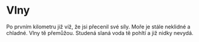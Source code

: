# Vlny

Po prvním kilometru již víž, že jsi přecenil své síly. Moře je stále neklidné a chladné. Vlny tě přemůžou. Studená slaná voda tě pohltí a již nidky nevydá.
